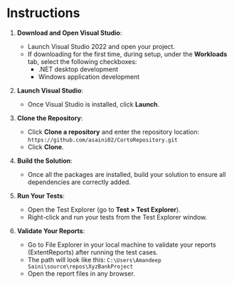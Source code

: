 # Instructions

1. **Download and Open Visual Studio**:
   - Launch Visual Studio 2022 and open your project.
   - If downloading for the first time, during setup, under the **Workloads** tab, select the following checkboxes:
     - .NET desktop development
     - Windows application development

2. **Launch Visual Studio**:
   - Once Visual Studio is installed, click **Launch**.

3. **Clone the Repository**:
   - Click **Clone a repository** and enter the repository location: `https://github.com/asaini02/CortoRepository.git`
   - Click **Clone**.

4. **Build the Solution**:
   - Once all the packages are installed, build your solution to ensure all dependencies are correctly added.

5. **Run Your Tests**:
   - Open the Test Explorer (go to **Test > Test Explorer**).
   - Right-click and run your tests from the Test Explorer window.

6. **Validate Your Reports**:
   - Go to File Explorer in your local machine to validate your reports (ExtentReports) after running the test cases.
   - The path will look like this: `C:\Users\Amandeep Saini\source\repos\XyzBankProject`
   - Open the report files in any browser.
